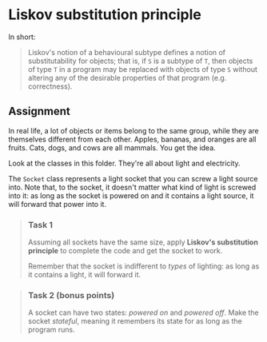# Liskov substitution principle

In short:

> Liskov's notion of a behavioural subtype defines a notion of substitutability for objects; that is, if `S` is a
> subtype of `T`, then objects of type `T` in a program may be replaced with objects of type `S` without altering any of
> the desirable properties of that program (e.g. correctness).

## Assignment

In real life, a lot of objects or items belong to the same group, while they are themselves different from each other.
Apples, bananas, and oranges are all fruits. Cats, dogs, and cows are all mammals. You get the idea.

Look at the classes in this folder. They're all about light and electricity.

The `Socket` class represents a light socket that you can screw a light source into. Note that, to the socket, it
doesn't matter what kind of light is screwed into it: as long as the socket is powered on and it contains a light
source, it will forward that power into it.

> ### Task 1
> Assuming all sockets have the same size, apply **Liskov's substitution principle** to complete the code and get the
> socket to work.
> 
> Remember that the socket is indifferent to _types_ of lighting: as long as it contains a light, it will forward it. 

> ### Task 2 (bonus points)
> A socket can have two states: _powered on_ and _powered off_. Make the socket _stateful_, meaning it remembers its
> state for as long as the program runs.
